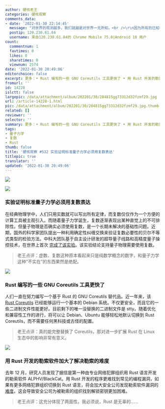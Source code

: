 ```yaml
---
author: 硬核老王
categories: 硬核观察
comments_data:
- date: '2022-01-30 22:14:45'
  message: "对世界的观测越多，我们就越是对世界一无所知。<br />\r\n因为所有的已知都是片面和局限的。<br />\r\n所以庄子说的对，什么都不知道的人才是真正了解&quot;道&quot;的人。"
  postip: 120.230.61.84
  username: 来自120.230.61.84的 Chrome Mobile 75.0|Android 10 用户
count:
  commentnum: 1
  favtimes: 0
  likes: 0
  sharetimes: 0
  viewnum: 2574
date: '2022-01-30 20:49:06'
editorchoice: false
excerpt: 更多：• Rust 编写的一些 GNU Coreutils 工具更快了 • 用 Rust 开发的勒索软件加大了解决勒索的难度
fromurl: ''
id: 14228
islctt: false
largepic: /data/attachment/album/202201/30/204815gg73312d32fzmf29.jpg
url: /article-14228-1.html
pic: /data/attachment/album/202201/30/204815gg73312d32fzmf29.jpg.thumb.jpg
related: []
reviewer: ''
selector: ''
summary: 更多：• Rust 编写的一些 GNU Coreutils 工具更快了 • 用 Rust 开发的勒索软件加大了解决勒索的难度
tags:
- 量子力学
- 复数
- Rust
thumb: false
title: '硬核观察 #532 实验证明标准量子力学必须用复数表达'
titlepic: true
translator: ''
updated: '2022-01-30 20:49:06'
---
```


![](/data/attachment/album/202201/30/204815gg73312d32fzmf29.jpg)


![](/data/attachment/album/202201/30/204824d6jvyk7zwkya62bc.jpg)


### 实验证明标准量子力学必须用复数表达


在经典物理学中，人们只用实数就可以写出所有定律，而复数仅仅作为一个方便的计算工具被主观引入。而随着量子力学诞生，复数逐渐表现出某种直觉上的不可排除性。但量子物理是否确实必须使用复数，是一个长期未解决的基础性问题。近期，国外的科学家团队提出一种利用确定性纠缠交换来验证复数必要性的贝尔不等式类型的检验方法。中科大团队基于自主设计研发的超导量子线路和高精度量子操控技术，在世界上首次 [完成了该实验](https://journals.aps.org/prl/abstract/10.1103/PhysRevLett.128.040403)。该实验结论支持量子物理需要使用复数。



> 
> 老王点评：虚数、复数这种原本看起来只是纯数学概念的数字，和量子力学这种“不实在”的东西果然是绝配。
> 
> 
> 


![](/data/attachment/album/202201/30/204833q356tekjlzt0xqqw.jpg)


### Rust 编写的一些 GNU Coreutils 工具更快了


人们一直在努力编写一个基于 Rust 的 GNU Coreutils 替代品。近一年来，该 [Rust Coreutils](https://sylvestre.ledru.info/blog/2022/01/29/an-update-on-rust-coreutils) 已经能够运行一个基本的 Debian 系统。不仅更安全，而且它的一些二进制文件性能更好。目前剩下的唯一没替换的二进制文件是 stty。随着优化和兼容性工作的进行，将可以让 Debian、Ubuntu 能够轻松地默认切换到 Rust Coreutils，而不需要任何黑科技或古怪的配置。



> 
> 老王点评：真的能完整替换了 Coreutils，那对进一步扩展 Rust 在 Linux 生态中的影响非常有意义。
> 
> 
> 


![](/data/attachment/album/202201/30/204850x4yylc4yzz425oi1.jpg)


### 用 Rust 开发的勒索软件加大了解决勒索的难度


去年 12 月，研究人员发现了据信是第一种由专业网络犯罪组织用 Rust 语言开发的勒索软件 ALPHV/BlackCat。用 Rust 开发的程序更难找到常见的编程漏洞，如果有更多网络犯罪组织切换到 Rust 语言，将会加大安全公司发现勒索软件漏洞的 [难度](https://krebsonsecurity.com/2022/01/who-wrote-the-alphv-blackcat-ransomware-strain/)。这会导致安全公司为被勒索的组织找到解锁密钥更加困难。



> 
> 老王点评：这充分体现了两面性。我必须说，Rust 是无辜的……
> 
> 
>